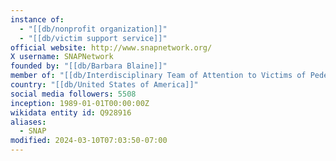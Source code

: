 ```yaml
---
instance of:
  - "[[db/nonprofit organization]]"
  - "[[db/victim support service]]"
official website: http://www.snapnetwork.org/
X username: SNAPNetwork
founded by: "[[db/Barbara Blaine]]"
member of: "[[db/Interdisciplinary Team of Attention to Victims of Pederasty of the Archdiocese]]"
country: "[[db/United States of America]]"
social media followers: 5508
inception: 1989-01-01T00:00:00Z
wikidata entity id: Q928916
aliases:
  - SNAP
modified: 2024-03-10T07:03:50-07:00
---
```

